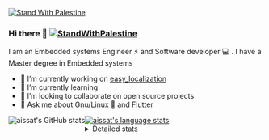 [![Stand With Palestine](https://raw.githubusercontent.com/TheBSD/StandWithPalestine/main/banner-no-action.svg)](https://thebsd.github.io/StandWithPalestine)
### Hi there 👋   [![StandWithPalestine](https://raw.githubusercontent.com/TheBSD/StandWithPalestine/main/badges/StandWithPalestine.svg)](https://github.com/TheBSD/StandWithPalestine/blob/main/docs/README.md)

I am an Embedded systems Engineer ⚡️ and Software developer 💻 . I have a Master degree in Embedded systems
- 🔭 I’m currently working on [easy_localization](https://pub.dev/packages/easy_localization)
- 🌱 I’m currently learning 
- 👯 I’m looking to collaborate on open source projects
- 💬 Ask me about  Gnu/Linux 🐧 and [Flutter](https://flutter.dev) 

<a href="https://profile-summary-for-github.com/user/aissat">
  <img align="left" height="170px" src="https://github-readme-stats.vercel.app/api?username=aissat&show_icons=true&line_height=27&count_private=true&include_all_commits=true" alt="aissat's GitHub stats"/>
  <img src="https://github-readme-stats.vercel.app/api/top-langs/?username=aissat&hide_langs_below=5&layout=compact" alt="aissat's language stats"/>
</a>

<details>
<summary>Detailed stats</summary>
 

### 🧐 Waka Stats

<!--START_SECTION:waka-->
![Code Time](http://img.shields.io/badge/Code%20Time-6%2C495%20hrs%2050%20mins-blue)

![Profile Views](http://img.shields.io/badge/Profile%20Views-0-blue)

![Lines of code](https://img.shields.io/badge/From%20Hello%20World%20I%27ve%20Written-2.2%20million%20lines%20of%20code-blue)

**🐱 My GitHub Data** 

> 📦 123.2 kB Used in GitHub's Storage 
 > 
> 🏆 2 Contributions in the Year 2025
 > 
> 💼 Opted to Hire
 > 
> 📜 172 Public Repositories 
 > 
> 🔑 32 Private Repositories 
 > 
**I'm a Night 🦉** 

```text
🌞 Morning                595 commits         ██░░░░░░░░░░░░░░░░░░░░░░░   07.65 % 
🌆 Daytime                1326 commits        ████░░░░░░░░░░░░░░░░░░░░░   17.05 % 
🌃 Evening                3254 commits        ██████████░░░░░░░░░░░░░░░   41.84 % 
🌙 Night                  2603 commits        ████████░░░░░░░░░░░░░░░░░   33.47 % 
```
📅 **I'm Most Productive on Thursday** 

```text
Monday                   725 commits         ██░░░░░░░░░░░░░░░░░░░░░░░   09.32 % 
Tuesday                  1205 commits        ████░░░░░░░░░░░░░░░░░░░░░   15.49 % 
Wednesday                951 commits         ███░░░░░░░░░░░░░░░░░░░░░░   12.23 % 
Thursday                 1558 commits        █████░░░░░░░░░░░░░░░░░░░░   20.03 % 
Friday                   1323 commits        ████░░░░░░░░░░░░░░░░░░░░░   17.01 % 
Saturday                 1284 commits        ████░░░░░░░░░░░░░░░░░░░░░   16.51 % 
Sunday                   732 commits         ██░░░░░░░░░░░░░░░░░░░░░░░   09.41 % 
```


📊 **This Week I Spent My Time On** 

```text
🕑︎ Time Zone: Africa/Algiers

💬 Programming Languages: 
Svelte                   21 hrs 39 mins      █████████░░░░░░░░░░░░░░░░   36.48 % 
Astro                    16 hrs 25 mins      ███████░░░░░░░░░░░░░░░░░░   27.67 % 
TypeScript               14 hrs 37 mins      ██████░░░░░░░░░░░░░░░░░░░   24.65 % 
JSON                     3 hrs 12 mins       █░░░░░░░░░░░░░░░░░░░░░░░░   05.42 % 
SQL                      1 hr 11 mins        ░░░░░░░░░░░░░░░░░░░░░░░░░   02.00 % 

🔥 Editors: 
VS Code                  59 hrs 21 mins      █████████████████████████   100.00 % 

💻 Operating System: 
Linux                    59 hrs 21 mins      █████████████████████████   100.00 % 
```

**I Mostly Code in Dart** 

```text
Dart                     33 repos            ████████░░░░░░░░░░░░░░░░░   31.73 % 
C++                      11 repos            ███░░░░░░░░░░░░░░░░░░░░░░   10.58 % 
TypeScript               11 repos            ███░░░░░░░░░░░░░░░░░░░░░░   10.58 % 
Dockerfile               4 repos             █░░░░░░░░░░░░░░░░░░░░░░░░   03.85 % 
Rust                     3 repos             █░░░░░░░░░░░░░░░░░░░░░░░░   02.88 % 
```



**Timeline**

![Lines of Code chart](https://raw.githubusercontent.com/aissat/aissat/master/assets/bar_graph.png)


 Last Updated on 24/01/2025 01:12:05 UTC
<!--END_SECTION:waka-->

</details>
